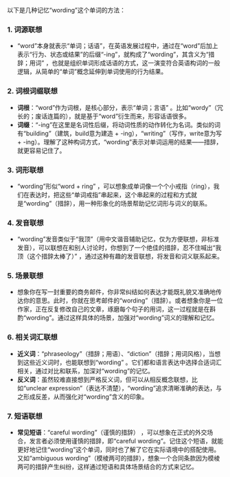 以下是几种记忆“wording”这个单词的方法：

### 1. 词源联想
 - “word”本身就表示“单词；话语”，在英语发展过程中，通过在“word”后加上表示“行为、状态或结果”的后缀“-ing”，就构成了“wording”，其含义为“措辞；用词” ，也就是组织单词形成话语的方式，这一演变符合英语构词的一般逻辑，从简单的“单词”概念延伸到单词使用的行为结果。

### 2. 词根词缀联想
 - **词根**：“word”作为词根，是核心部分，表示“单词；言语” 。比如“wordy”（冗长的；废话连篇的），就是基于“word”衍生而来，形容话语很多。
 - **词缀**：“-ing”在这里是名词性后缀，将动词性质的动作转化为名词。类似的词有“building”（建筑，build意为建造 + -ing），“writing”（写作，write意为写 + -ing）。理解了这种构词方式，“wording”表示对单词运用的结果——措辞，就更容易记住了。

### 3. 词形联想
 - “wording”形似“word + ring” ，可以想象成单词像一个个小戒指（ring），我们在表达时，把这些“单词戒指”串起来，这个串起来的过程和方式就是“wording”（措辞），用一种形象化的场景帮助记忆词形与词义的联系。

### 4. 发音联想
 - “wording”发音类似于“我顶”（用中文谐音辅助记忆，仅为方便联想，非标准发音），可以联想在和别人讨论时，你想到了一个绝佳的措辞，忍不住喊出“我顶（这个措辞太棒了）” ，通过这种有趣的发音联想，将发音和词义联系起来。

### 5. 场景联想
 - 想象你在写一封重要的商务邮件，你非常纠结如何表达才能既礼貌又准确地传达你的意思。此时，你就在思考邮件的“wording”（措辞）。或者想象你是一位作家，正在反复修改自己的文章，琢磨每个句子的用词，这一过程就是在斟酌“wording”。通过这样具体的场景，加强对“wording”词义的理解和记忆。

### 6. 相关词汇联想
 - **近义词**：“phraseology”（措辞；用语）、“diction”（措辞；用词风格），当想到这些近义词时，也能联想到“wording” 。它们都和语言表达中选择合适词汇相关，通过对比和联系，加深对“wording”的记忆。
 - **反义词**：虽然较难直接想到严格反义词，但可以从相反概念联想，比如“unclear expression”（表达不清楚），“wording”追求清晰准确的表达，与之形成反差，从而强化对“wording”含义的印象。

### 7. 短语联想
 - **常见短语**：“careful wording”（谨慎的措辞） ，可以想象在正式的外交场合，发言者必须使用谨慎的措辞，即“careful wording”。记住这个短语，就能更好地记住“wording”这个单词，同时也了解了它在实际语境中的搭配使用。又如“ambiguous wording”（模棱两可的措辞），想象一个合同条款因为模棱两可的措辞产生纠纷，这样通过短语和具体场景结合的方式来记忆。 